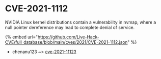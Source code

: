 # CVE-2021-1112

NVIDIA Linux kernel distributions contain a vulnerability in nvmap, where a null pointer dereference may lead to complete denial of service.

{% embed url="https://github.com/Live-Hack-CVE/full_database/blob/main/cves/2021/CVE-2021-1112.json" %}


* chenanu123 ~> [cve-2021-11123](https://zeste.alice-snow.ru/2021/database/cve-2021-1112/cve-2021-11123-chenanu123)